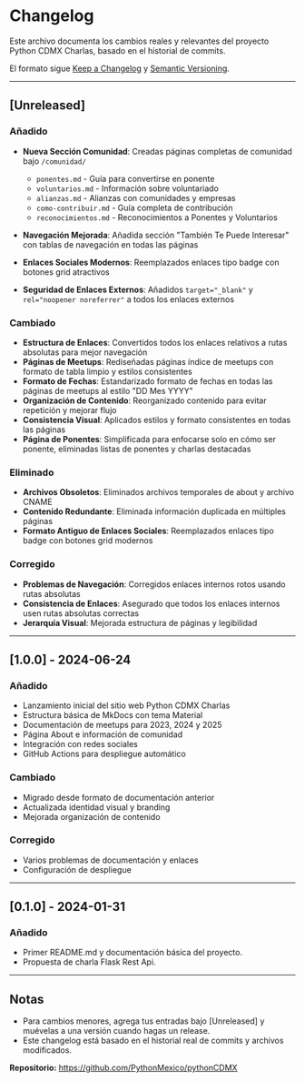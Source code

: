 # Changelog

Este archivo documenta los cambios reales y relevantes del proyecto Python CDMX Charlas, basado en el historial de commits.

El formato sigue [Keep a Changelog](https://keepachangelog.com/es-ES/1.0.0/) y [Semantic Versioning](https://semver.org/spec/v2.0.0.html).

---

## [Unreleased]

### Añadido
- **Nueva Sección Comunidad**: Creadas páginas completas de comunidad bajo `/comunidad/`
  - `ponentes.md` - Guía para convertirse en ponente
  - `voluntarios.md` - Información sobre voluntariado
  - `alianzas.md` - Alianzas con comunidades y empresas
  - `como-contribuir.md` - Guía completa de contribución
  - `reconocimientos.md` - Reconocimientos a Ponentes y Voluntarios

- **Navegación Mejorada**: Añadida sección "También Te Puede Interesar" con tablas de navegación en todas las páginas
- **Enlaces Sociales Modernos**: Reemplazados enlaces tipo badge con botones grid atractivos
- **Seguridad de Enlaces Externos**: Añadidos `target="_blank"` y `rel="noopener noreferrer"` a todos los enlaces externos

### Cambiado
- **Estructura de Enlaces**: Convertidos todos los enlaces relativos a rutas absolutas para mejor navegación
- **Páginas de Meetups**: Rediseñadas páginas índice de meetups con formato de tabla limpio y estilos consistentes
- **Formato de Fechas**: Estandarizado formato de fechas en todas las páginas de meetups al estilo "DD Mes YYYY"
- **Organización de Contenido**: Reorganizado contenido para evitar repetición y mejorar flujo
- **Consistencia Visual**: Aplicados estilos y formato consistentes en todas las páginas
- **Página de Ponentes**: Simplificada para enfocarse solo en cómo ser ponente, eliminadas listas de ponentes y charlas destacadas

### Eliminado
- **Archivos Obsoletos**: Eliminados archivos temporales de about y archivo CNAME
- **Contenido Redundante**: Eliminada información duplicada en múltiples páginas
- **Formato Antiguo de Enlaces Sociales**: Reemplazados enlaces tipo badge con botones grid modernos

### Corregido
- **Problemas de Navegación**: Corregidos enlaces internos rotos usando rutas absolutas
- **Consistencia de Enlaces**: Asegurado que todos los enlaces internos usen rutas absolutas correctas
- **Jerarquía Visual**: Mejorada estructura de páginas y legibilidad

---

## [1.0.0] - 2024-06-24

### Añadido
- Lanzamiento inicial del sitio web Python CDMX Charlas
- Estructura básica de MkDocs con tema Material
- Documentación de meetups para 2023, 2024 y 2025
- Página About e información de comunidad
- Integración con redes sociales
- GitHub Actions para despliegue automático

### Cambiado
- Migrado desde formato de documentación anterior
- Actualizada identidad visual y branding
- Mejorada organización de contenido

### Corregido
- Varios problemas de documentación y enlaces
- Configuración de despliegue

---

## [0.1.0] - 2024-01-31

### Añadido
- Primer README.md y documentación básica del proyecto.
- Propuesta de charla Flask Rest Api.

---

## Notas

- Para cambios menores, agrega tus entradas bajo [Unreleased] y muévelas a una versión cuando hagas un release.
- Este changelog está basado en el historial real de commits y archivos modificados.

**Repositorio:** https://github.com/PythonMexico/pythonCDMX
